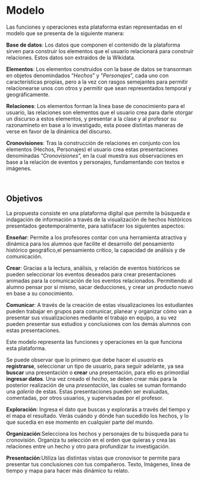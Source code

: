 # Modelo

Las funciones y operaciones esta plataforma estan representadas en el modelo que se presenta de la siguiente manera:

**Base de datos**: Los datos que componen el contenido de la plataforma sirven para construir los elementos que el usuario relacionará para construir relaciones. Estos datos son extraidos de la Wikidata.

**Elementos**: Los elementos construidos con la base de datos se transorman en objetos denomindados “*Hechos*” y “*Personajes*”, cada uno con características propias, pero a la vez con rasgos semejantes para permitir relacionearse unos con otros y permitir que sean representados temporal y geográficamente.

**Relaciones**: Los elementos forman la linea base de conocimiento para el usuario, las relaciones son elementos que el usuario crea para darle otorgar un discurso a estos elementos, y presentar a la clase y al profesor su razonamineto en base a lo investigado, esta posee distintas maneras de verse en favor de la dinámica del discurso.

**Cronovisiones**: Tras la construcción de relaciones en conjunto con los elementos (Hechos, Personajes) el usuario crea estas presentaciones denominadas “*Cronovisiones*”, en la cual muestra sus observaciones en base a la relación de eventos y personajes, fundamentando con textos e imágenes.

<br>


## Objetivos

La propuesta consiste en una plataforma digital que permite la búsqueda e indagación de información a través de la visualización de hechos históricos presentados geotemporalmente, para satisfacer los siguientes aspectos:

**Enseñar**: Permite a los profesores contar con una herramienta atractiva y dinámica para los alumnos que facilite el desarrollo del pensamiento histórico geográfico,el pensamiento crítico, la capacidad de análisis y de comunicación.

**Crear**: Gracias a la lectura, análisis, y relación de eventos históricos se pueden seleccionar los eventos deseados para crear presentaciones animadas para la comunicación de los eventos relacionados. Permitiendo al alumno pensar por sí mismo, sacar deducciones, y crear un producto nuevo en base a su conocimiento.

**Comunicar**: A través de la creación de estas visualizaciones los estudiantes pueden trabajar en grupos para comunicar, planear y organizar cómo van a presentar sus visualizaciones mediante el trabajo en equipo, a su vez pueden presentar sus estudios y conclusiones con los demás alumnos con estas presentaciones.


Este modelo representa las funciones y operaciones en la que funciona esta plataforma.

Se puede observar que lo primero que debe hacer el *usuario* es **registrarse**, seleccionar un tipo de usuario, para seguir adelante, ya sea **buscar** una presentación o **crear** una presentación, para ello es primordial **ingresar datos**. Una vez creado el *hecho*, se deben crear más para la posterior realización de una *presentación*, las cuales se suman formando una *galería* de estas. Estas presentaciones pueden ser evaluadas, comentadas, por otros usuarios, y supervisadas por el profesor.


**Exploración**: Ingresa el dato que buscas y explorarás a través del tiempo y el mapa el resultado. Verás cuándo y dónde han sucedido los hechos, y lo que sucedía en ese momento en cualquier parte del mundo.

**Organización**:Selecciona los hechos y personajes de tu búsqueda para tu cronovisión. Organiza tu selección en el orden que quieras y crea las relaciones entre un hecho y otro para profundizar tu investigación.

**Presentación**:Utiliza las distintas vistas que cronovisor te permite para presentar tus conclusiones con tus compañeros. Texto, Imágenes, linea de tiempo y mapa para hacer más dinámico tu relato.